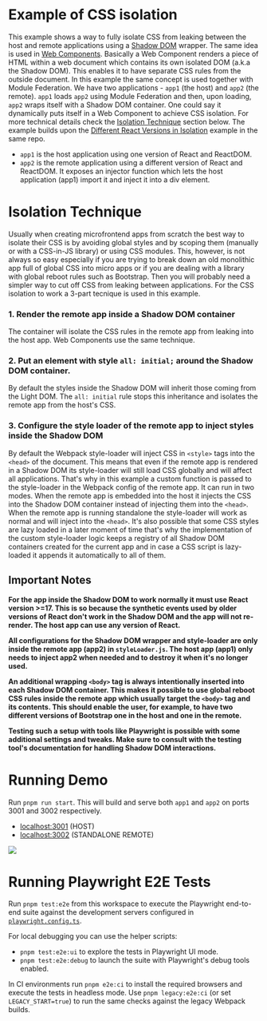 # Example of CSS isolation

This example shows a way to fully isolate CSS from leaking between the host and remote applications using a [Shadow DOM](https://developer.mozilla.org/en-US/docs/Web/Web_Components/Using_shadow_DOM) wrapper. The same idea is used in [Web Components](https://developer.mozilla.org/en-US/docs/Web/Web_Components). Basically a Web Component renders a piece of HTML within a web document which contains its own isolated DOM (a.k.a the Shadow DOM). This enables it to have separate CSS rules from the outside document. In this example the same concept is used together with Module Federation. We have two applications - `app1` (the host) and `app2` (the remote). `app1` loads `app2` using Module Federation and then, upon loading, `app2` wraps itself with a Shadow DOM container. One could say it dynamically puts itself in a Web Component to achieve CSS isolation. For more technical details check the [Isolation Technique](#isolation-technique) section below. The example builds upon the [Different React Versions in Isolation](../different-react-versions-isolated/README.md) example in the same repo.

- `app1` is the host application using one version of React and ReactDOM.
- `app2` is the remote application using a different version of React and ReactDOM. It exposes an injector function which lets the host application (app1) import it and inject it into a div element.

# Isolation Technique

Usually when creating microfrontend apps from scratch the best way to isolate their CSS is by avoiding global styles and by scoping them (manually or with a CSS-in-JS library) or using CSS modules. This, however, is not always so easy especially if you are trying to break down an old monolithic app full of global CSS into micro apps or if you are dealing with a library with global reboot rules such as Bootstrap. Then you will probably need a simpler way to cut off CSS from leaking between applications. For the CSS isolation to work a 3-part tecnique is used in this example.

### 1. Render the remote app inside a Shadow DOM container

The container will isolate the CSS rules in the remote app from leaking into the host app. Web Components use the same technique.

### 2. Put an element with style `all: initial;` around the Shadow DOM container.

By default the styles inside the Shadow DOM will inherit those coming from the Light DOM. The `all: initial` rule stops this inheritance and isolates the remote app from the host's CSS.

### 3. Configure the style loader of the remote app to inject styles inside the Shadow DOM

By default the Webpack style-loader will inject CSS in `<style>` tags into the `<head>` of the document. This means that even if the remote app is rendered in a Shadow DOM its style-loader will still load CSS globally and will affect all applications. That's why in this example a custom function is passed to the style-loader in the Webpack config of the remote app. It can run in two modes. When the remote app is embedded into the host it injects the CSS into the Shadow DOM container instead of injecting them into the `<head>`. When the remote app is running standalone the style-loader will work as normal and will inject into the `<head>`. It's also possible that some CSS styles are lazy loaded in a later moment of time that's why the implementation of the custom style-loader logic keeps a registry of all Shadow DOM containers created for the current app and in case a CSS script is lazy-loaded it appends it automatically to all of them.

## Important Notes

**For the app inside the Shadow DOM to work normally it must use React version >=17. This is so because the synthetic events used by older versions of React don't work in the Shadow DOM and the app will not re-render. The host app can use any version of React.**

**All configurations for the Shadow DOM wrapper and style-loader are only inside the remote app (app2) in `styleLoader.js`. The host app (app1) only needs to inject app2 when needed and to destroy it when it's no longer used.**

**An additional wrapping `<body>` tag is always intentionally inserted into each Shadow DOM container. This makes it possible to use global reboot CSS rules inside the remote app which usually target the `<body>` tag and its contents. This should enable the user, for example, to have two different versions of Bootstrap one in the host and one in the remote.**

**Testing such a setup with tools like Playwright is possible with some additional settings and tweaks. Make sure to consult with the testing tool's documentation for handling Shadow DOM interactions.**

# Running Demo

Run `pnpm run start`. This will build and serve both `app1` and `app2` on ports 3001 and 3002 respectively.

- [localhost:3001](http://localhost:3001/) (HOST)
- [localhost:3002](http://localhost:3002/) (STANDALONE REMOTE)

<img src="https://ssl.google-analytics.com/collect?v=1&t=event&ec=email&ea=open&t=event&tid=UA-120967034-1&z=1589682154&cid=ae045149-9d17-0367-bbb0-11c41d92b411&dt=ModuleFederationExamples&dp=/email/BasicRemoteHost">

# Running Playwright E2E Tests

Run `pnpm test:e2e` from this workspace to execute the Playwright end-to-end suite against the development servers configured in [`playwright.config.ts`](./playwright.config.ts).

For local debugging you can use the helper scripts:

- `pnpm test:e2e:ui` to explore the tests in Playwright UI mode.
- `pnpm test:e2e:debug` to launch the suite with Playwright's debug tools enabled.

In CI environments run `pnpm e2e:ci` to install the required browsers and execute the tests in headless mode. Use `pnpm legacy:e2e:ci` (or set `LEGACY_START=true`) to run the same checks against the legacy Webpack builds.
